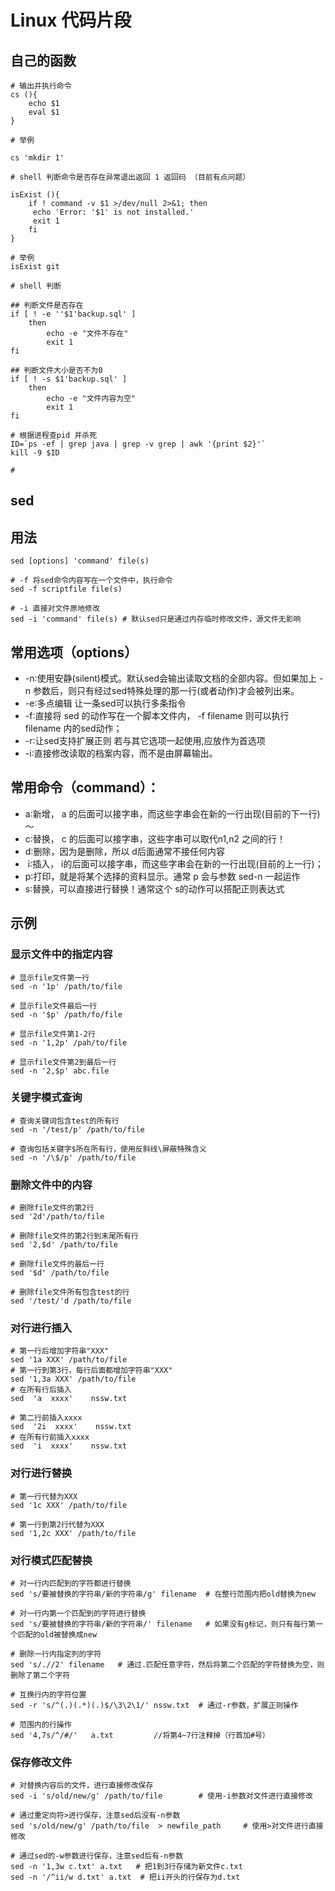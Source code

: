 # Linux 代码片段

## 自己的函数

```shell
# 输出并执行命令
cs (){
    echo $1
    eval $1
}

# 举例

cs 'mkdir 1'
```

```shell
# shell 判断命令是否存在异常退出返回 1 返回码 （目前有点问题）

isExist (){
    if ! command -v $1 >/dev/null 2>&1; then
     echo 'Error: '$1' is not installed.'
     exit 1
    fi
}

# 举例
isExist git
```

```shell
# shell 判断

## 判断文件是否存在
if [ ! -e ''$1'backup.sql' ] 
    then
        echo -e "文件不存在"
        exit 1
fi

## 判断文件大小是否不为0
if [ ! -s $1'backup.sql' ]
    then
        echo -e "文件内容为空"
        exit 1
fi
```

```shell
# 根据进程查pid 并杀死
ID=`ps -ef | grep java | grep -v grep | awk '{print $2}'`
kill -9 $ID
```

```shell
# 
```



## sed

## 用法

```shell
sed [options] 'command' file(s)

# -f 将sed命令内容写在一个文件中，执行命令
sed -f scriptfile file(s)  

# -i 直接对文件原地修改
sed -i 'command' file(s) # 默认sed只是通过内存临时修改文件，源文件无影响
```

## 常用选项（options）

- -n∶使用安静(silent)模式。默认sed会输出读取文档的全部内容。但如果加上 -n 参数后，则只有经过sed特殊处理的那一行(或者动作)才会被列出来。
- -e∶多点编辑 让一条sed可以执行多条指令
- -f∶直接将 sed 的动作写在一个脚本文件内， -f filename 则可以执行 filename 内的sed动作；
- -r∶让sed支持扩展正则 若与其它选项一起使用,应放作为首选项
- -i∶直接修改读取的档案内容，而不是由屏幕输出。

## 常用命令（command）：

- a∶新增， a 的后面可以接字串，而这些字串会在新的一行出现(目前的下一行)～
- c∶替换， c 的后面可以接字串，这些字串可以取代n1,n2 之间的行！
- d∶删除，因为是删除，所以 d后面通常不接任何内容
-  i∶插入， i的后面可以接字串，而这些字串会在新的一行出现(目前的上一行)；
- p∶打印，就是将某个选择的资料显示。通常 p 会与参数 sed-n 一起运作
- s∶替换，可以直接进行替换！通常这个 s的动作可以搭配正则表达式

## 示例

### 显示文件中的指定内容

```shell
# 显示file文件第一行
sed -n '1p' /path/to/file

# 显示file文件最后一行
sed -n '$p' /path/fo/file

# 显示file文件第1-2行
sed -n '1,2p' /pah/to/file

# 显示file文件第2到最后一行
sed -n '2,$p' abc.file
```

### 关键字模式查询

```shell
# 查询关键词包含test的所有行
sed -n '/test/p' /path/to/file

# 查询包括关键字$所在所有行，使用反斜线\屏蔽特殊含义
sed -n '/\$/p' /path/to/file
```

### 删除文件中的内容

```shell
# 删除file文件的第2行
sed '2d'/path/to/file

# 删除file文件的第2行到末尾所有行
sed '2,$d' /path/to/file

# 删除file文件的最后一行
sed '$d' /path/to/file

# 删除file文件所有包含test的行
sed '/test/'d /path/to/file
```

### 对行进行插入

```shell
# 第一行后增加字符串"XXX"
sed '1a XXX' /path/to/file
# 第一行到第3行，每行后面都增加字符串"XXX"
sed '1,3a XXX' /path/to/file
# 在所有行后插入
sed  'a  xxxx'    nssw.txt

# 第二行前插入xxxx
sed  '2i  xxxx'    nssw.txt  
# 在所有行前插入xxxx
sed  'i  xxxx'    nssw.txt   
```

### 对行进行替换

```shell
# 第一行代替为XXX
sed '1c XXX' /path/to/file

# 第一行到第2行代替为XXX
sed '1,2c XXX' /path/to/file
```

### 对行模式匹配替换

```shell
# 对一行内匹配到的字符都进行替换
sed 's/要被替换的字符串/新的字符串/g' filename  # 在整行范围内把old替换为new 

# 对一行内第一个匹配到的字符进行替换
sed 's/要被替换的字符串/新的字符串/' filename   # 如果没有g标记，则只有每行第一个匹配的old被替换成new

# 删除一行内指定列的字符
sed 's/.//2' filename   # 通过.匹配任意字符，然后将第二个匹配的字符替换为空，则删除了第二个字符

# 互换行内的字符位置
sed -r 's/^(.)(.*)(.)$/\3\2\1/' nssw.txt  # 通过-r参数，扩展正则操作

# 范围内的行操作
sed '4,7s/^/#/'   a.txt         //将第4~7行注释掉（行首加#号）
```

### 保存修改文件

```shell
# 对替换内容后的文件，进行直接修改保存 
sed -i 's/old/new/g' /path/to/file        # 使用-i参数对文件进行直接修改

# 通过重定向符>进行保存，注意sed后没有-n参数
sed 's/old/new/g' /path/to/file  > newfile_path     # 使用>对文件进行直接修改

# 通过sed的-w参数进行保存，注意sed后有-n参数
sed -n '1,3w c.txt' a.txt   # 把1到3行存储为新文件c.txt
sed -n '/^ii/w d.txt' a.txt  # 把ii开头的行保存为d.txt
```
